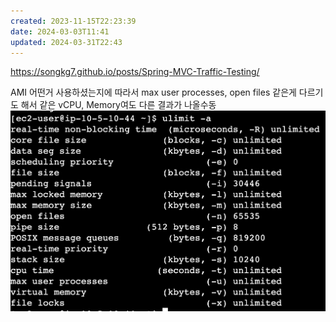 ```yaml
---
created: 2023-11-15T22:23:39
date: 2024-03-03T11:41
updated: 2024-03-31T22:43
---
```

https://songkg7.github.io/posts/Spring-MVC-Traffic-Testing/

AMI 어떤거 사용하셨는지에 따라서 max user processes, open files 같은게 다르기도 해서 같은 vCPU, Memory여도 다른 결과가 나올수동![KakaoTalk_Image_2023-11-15-22-24-02](real-resource-image/KakaoTalk_Image_2023-11-15-22-24-02.png)